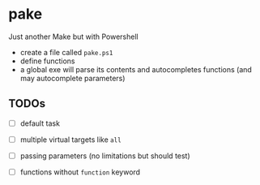 # pake
Just another Make but with Powershell


- create a file called `pake.ps1`
- define functions
- a global exe will parse its contents and autocompletes functions (and may autocomplete parameters)


## TODOs

- [ ] default task
- [ ] multiple virtual targets like `all`
- [ ] passing parameters (no limitations but should test)
- [ ] functions without `function` keyword

